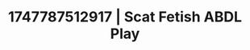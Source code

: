 ---
categories:
- Thigh worship
- Skin worship
- Erotic surprise
- Wrestling domination
- Authentic sex
image: /assets/images/1747787512917.jpg
layout: post
seo:
  description: Featured content with premium ABDL Play, Scat Fetish. HD images available.
  keywords: ABDL Play, Scat Fetish
  og_image: /assets/images/1747787512917.jpg
  schema_type: VisualArtwork
tags:
- ABDL Play
- '#1747787512917'
- Scat Fetish
title: 1747787512917 | Scat Fetish ABDL Play
---